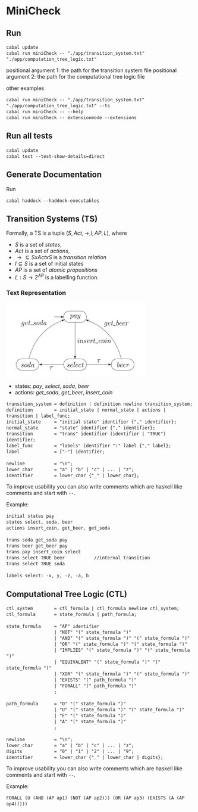 # MiniCheck

## Run

```
cabal update
cabal run miniCheck -- "./app/transition_system.txt" "./app/computation_tree_logic.txt"
```

positional argument 1: the path for the transition system file
positional argument 2: the path for the computational tree logic file

other examples

```
cabal run miniCheck -- "./app/transition_system.txt" "./app/computation_tree_logic.txt" --ts
cabal run miniCheck -- --help
cabal run miniCheck -- extensionmode --extensions
```

## Run all tests

```
cabal update
cabal test --test-show-details=direct
```

## Generate Documentation

Run

```
cabal haddock --haddock-executables
```

## Transition Systems (TS)

Formally, a TS is a tuple $(S, Act, \to, I, AP, L)$, where

- $S$ is a set of _states_,
- $Act$ is a set of _actions_,
- $\to \subseteq S x Act x S$ is a _transition relation_
- $I \subseteq S$ is a set of initial states
- $AP$ is a set of _atomic propositions_
- $L : S \to 2^{AP}$ is a labelling function.

### Text Representation

![TS example image](ts_example.png)

- states: _pay_, _select_, _soda_, _beer_
- actions: _get_soda_, _get_beer_, _insert_coin_

```ebnf
transition_system = definition | definition newline transition_system;
definition        = initial_state | normal_state | actions | transition | label_func;
initial_state     = "initial state" identifier {"," identifier};
normal_state      = "state" identifier {"," identifier};
transition        = "trans" identifier (identifier | "TRU€") identifier;
label_func        = "labels" identifier ":" label {"," label};
label             = ["-"] identifier;

newline           = "\n";
lower_char        = "a" | "b" | "c" | ... | "z";
identifier        = lower_char {"_" | lower_char};
```

To improve usability you can also write comments which are haskell like comments
and start with `--`.

Example:

```
initial states pay
states select, soda, beer
actions insert_coin, get_beer, get_soda

tr️ans soda get_soda pay
trans beer get_beer pay
trans pay insert_coin select
trans select TRUE beer           //internal transition
trans select TRUE soda

labels select: -x, y, -z, -a, b
```

## Computational Tree Logic (CTL)

```ebnf
ctl_system        = ctl_formula | ctl_formula newline ctl_system;
ctl_formula       = state_formula | path_formula;

state_formula     = "AP" identifier
                  | "NOT" "(" state_formula ")"
                  | "AND" "(" state_formula ")" "(" state_formula ")"
                  | "OR" "(" state_formula ")" "(" state_formula ")"
                  | "IMPLIES" "(" state_formula ")" "(" state_formula ")"
                  | "EQUIVALENT" "(" state_formula ")" "(" state_formula ")"
                  | "XOR" "(" state_formula ")" "(" state_formula ")"
                  | "EXISTS" "(" path_formula ")"
                  | "FORALL" "(" path_formula ")"
                  ;

path_formula      = "O" "(" state_formula ")"
                  | "U" "(" state_formula ")" "(" state_formula ")"
                  | "E" "(" state_formula ")"
                  | "A" "(" state_formula ")"
                  ;

newline           = "\n";
lower_char        = "a" | "b" | "c" | ... | "z";
digits            = "0" | "1" | "2" | ... | "9";
identifier        = lower_char {"_" | lower_char | digits};
```

To improve usability you can also write comments which are haskell like comments
and start with `--`.

Example:

```
FORALL (U (AND (AP ap1) (NOT (AP ap2))) (OR (AP ap3) (EXISTS (A (AP ap4)))))
```
